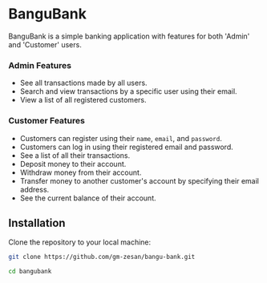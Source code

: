 # BanguBank

BanguBank is a simple banking application with features for both 'Admin' and 'Customer' users.


### Admin Features

- See all transactions made by all users.
- Search and view transactions by a specific user using their email.
- View a list of all registered customers.

### Customer Features

- Customers can register using their `name`, `email`, and `password`.
- Customers can log in using their registered email and password.
- See a list of all their transactions.
- Deposit money to their account.
- Withdraw money from their account.
- Transfer money to another customer's account by specifying their email address.
- See the current balance of their account.

## Installation

Clone the repository to your local machine:

```bash
git clone https://github.com/gm-zesan/bangu-bank.git
```

```bash
cd bangubank
```

